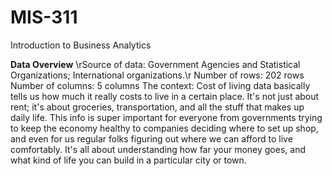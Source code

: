 # MIS-311
Introduction to Business Analytics

**Data Overview**
\rSource of data: Government Agencies and Statistical Organizations; International organizations.\r
Number of rows: 202 rows
Number of columns: 5 columns
The context: Cost of living data basically tells us how much it really costs to live in a certain place. It's not just about rent; it's about groceries, transportation, and all the stuff that makes up daily life. This info is super important for everyone from governments trying to keep the economy healthy to companies deciding where to set up shop, and even for us regular folks figuring out where we can afford to live comfortably. It's all about understanding how far your money goes, and what kind of life you can build in a particular city or town.


